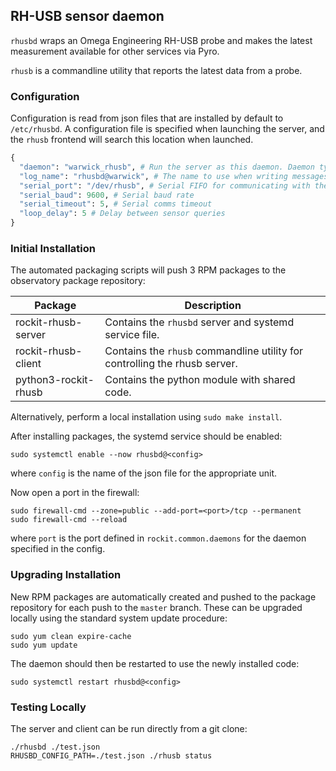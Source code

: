 ## RH-USB sensor daemon

`rhusbd` wraps an Omega Engineering RH-USB probe and makes the latest measurement available for other services via Pyro.

`rhusb` is a commandline utility that reports the latest data from a probe.

### Configuration

Configuration is read from json files that are installed by default to `/etc/rhusbd`.
A configuration file is specified when launching the server, and the `rhusb` frontend will search this location when launched.

```python
{
  "daemon": "warwick_rhusb", # Run the server as this daemon. Daemon types are registered in `rockit.common.daemons`.
  "log_name": "rhusbd@warwick", # The name to use when writing messages to the observatory log.
  "serial_port": "/dev/rhusb", # Serial FIFO for communicating with the vaisala
  "serial_baud": 9600, # Serial baud rate
  "serial_timeout": 5, # Serial comms timeout
  "loop_delay": 5 # Delay between sensor queries
}
```

### Initial Installation

The automated packaging scripts will push 3 RPM packages to the observatory package repository:

| Package                   | Description                                                                   |
|---------------------------|-------------------------------------------------------------------------------|
| rockit-rhusb-server       | Contains the `rhusbd` server and systemd service file.                        |
| rockit-rhusb-client       | Contains the `rhusb` commandline utility for controlling the rhusb server.    |
| python3-rockit-rhusb      | Contains the python module with shared code.                                  |

Alternatively, perform a local installation using `sudo make install`.

After installing packages, the systemd service should be enabled:

```
sudo systemctl enable --now rhusbd@<config>
```

where `config` is the name of the json file for the appropriate unit.

Now open a port in the firewall:
```
sudo firewall-cmd --zone=public --add-port=<port>/tcp --permanent
sudo firewall-cmd --reload
```
where `port` is the port defined in `rockit.common.daemons` for the daemon specified in the config.

### Upgrading Installation

New RPM packages are automatically created and pushed to the package repository for each push to the `master` branch.
These can be upgraded locally using the standard system update procedure:
```
sudo yum clean expire-cache
sudo yum update
```

The daemon should then be restarted to use the newly installed code:
```
sudo systemctl restart rhusbd@<config>
```

### Testing Locally

The server and client can be run directly from a git clone:
```
./rhusbd ./test.json
RHUSBD_CONFIG_PATH=./test.json ./rhusb status
```

